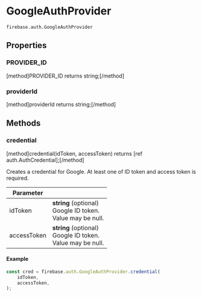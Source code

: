 # GoogleAuthProvider

```
firebase.auth.GoogleAuthProvider
```

## Properties

### PROVIDER_ID
[method]PROVIDER_ID returns string;[/method]

### providerId
[method]providerId returns string;[/method]

## Methods

### credential
[method]credential(idToken, accessToken) returns [ref auth.AuthCredential];[/method]

Creates a credential for Google. At least one of ID token and access token is required.

| Parameter |         |
| --------- | ------- |
| idToken  | **string** (optional) <br /> Google ID token. <br /> Value may be null. |
| accessToken  | **string** (optional) <br /> Google ID token. <br /> Value may be null. |

#### Example

```js
const cred = firebase.auth.GoogleAuthProvider.credential(
    idToken,
    accessToken,
);
```
